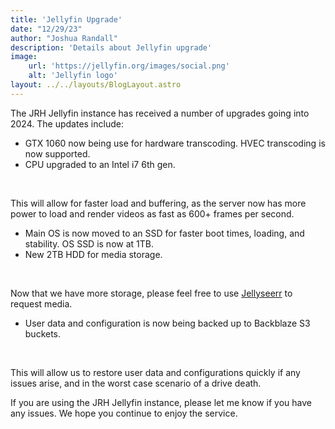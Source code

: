```yaml
---
title: 'Jellyfin Upgrade'
date: "12/29/23"
author: "Joshua Randall"
description: 'Details about Jellyfin upgrade'
image:
    url: 'https://jellyfin.org/images/social.png'
    alt: 'Jellyfin logo'
layout: ../../layouts/BlogLayout.astro
---
```

The JRH Jellyfin instance has received a number of upgrades going into 2024. The updates include:
- GTX 1060 now being use for hardware transcoding. HVEC transcoding is now supported.
- CPU upgraded to an Intel i7 6th gen.

<br>

This will allow for faster load and buffering, as the server now has more power to load and render videos as fast as 600+ frames per second.

- Main OS is now moved to an SSD for faster boot times, loading, and stability. OS SSD is now at 1TB.
- New 2TB HDD for media storage.

<br>

Now that we have more storage, please feel free to use [Jellyseerr](https://jellyseerr.joshrandall.net) to request media.

- User data and configuration is now being backed up to Backblaze S3 buckets.

<br>

This will allow us to restore user data and configurations quickly if any issues arise, and in the worst case scenario of a drive death.

If you are using the JRH Jellyfin instance, please let me know if you have any issues. We hope you continue to enjoy the service.